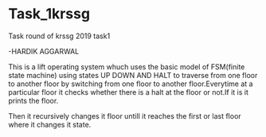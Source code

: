 # Task_1krssg
Task round of krssg 2019 task1

-HARDIK AGGARWAL

This is a lift operating system whuch uses the basic model of FSM(finite state machine) using states UP DOWN AND HALT to
traverse from one floor to another floor by switching from one floor to another floor.Everytime at a particular floor it
checks whether there is a halt at the floor or not.If it is it prints the floor.

Then it recursively changes it floor untill it reaches the first or last floor where it changes it state.
